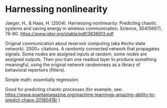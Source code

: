 # Harnessing nonlinearity

Jaeger, H., & Haas, H. (2004). Harnessing nonlinearity: Predicting chaotic systems and saving energy in wireless communication. Science, 304(5667), 78-80.
https://www.jstor.org/stable/pdf/3836613.pdf

Original communication about reservoir computing (aka #echo state network). 2000+ citations. A randomly connected network that propagates signals. Some nodes are assigned inputs at random, some nodes are assigned outputs. Then you train one readout layer to produce something meaningful, using the original network randomness as a library of behavioral repertoirs (filters). 

Simple math: essentially regression. 

Good for predicting chaotic processes (for example, see: https://www.quantamagazine.org/machine-learnings-amazing-ability-to-predict-chaos-20180418/ )